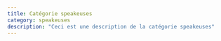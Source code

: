 ```yaml
---
title: Catégorie speakeuses
category: speakeuses
description: "Ceci est une description de la catégorie speakeuses"
---
```

